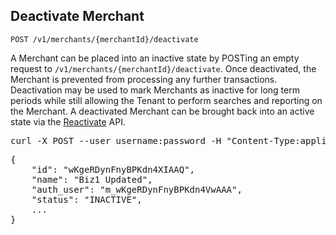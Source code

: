 Deactivate Merchant
----------------

    POST /v1/merchants/{merchantId}/deactivate

A Merchant can be placed into an inactive state by POSTing an empty
request to `/v1/merchants/{merchantId}/deactivate`. Once deactivated,
the Merchant is prevented from processing any further transactions.
Deactivation may be used to mark Merchants as inactive for long
term periods while still allowing the Tenant to perform searches and
reporting on the Merchant. A deactivated Merchant can be brought back
into an active state via the [Reactivate](#reactivate-merchant-section)
API.

<div class="http-example http-request-example">
  <pre class="prettyprint">
curl -X POST --user username:password -H "Content-Type:application/json" {{site.data.variables.apiurl.gateway}}/v1/merchants/wKgeRDynFnyBPKdn4XIAAQ/deactivate</pre>
</div>

<div class="http-example http-response-example">
  <pre class="prettyprint">
{
    "id": "wKgeRDynFnyBPKdn4XIAAQ",
    "name": "Biz1 Updated",
    "auth_user": "m_wKgeRDynFnyBPKdn4VwAAA",
    "status": "INACTIVE",
    ...
}</pre>
</div>
